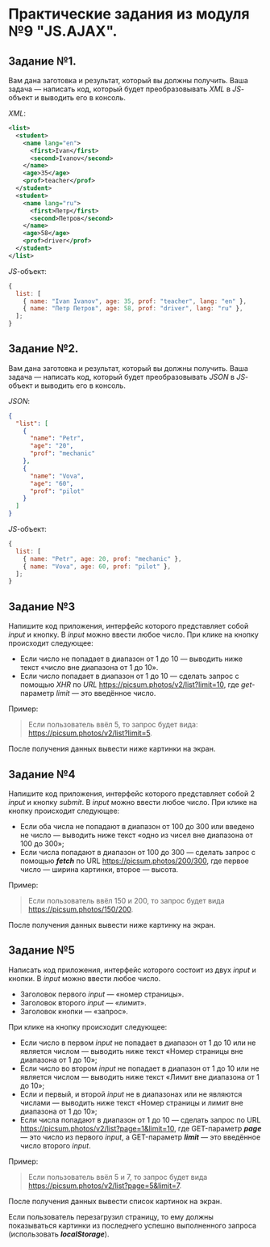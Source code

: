 # Практические задания из модуля №9 "JS.AJAX".

## Задание №1.

Вам дана заготовка и результат, который вы должны получить. Ваша задача — написать код, который будет преобразовывать _XML_ в _JS_-объект и выводить его в консоль.

_XML_:

```xml
<list>
  <student>
    <name lang="en">
      <first>Ivan</first>
      <second>Ivanov</second>
    </name>
    <age>35</age>
    <prof>teacher</prof>
  </student>
  <student>
    <name lang="ru">
      <first>Петр</first>
      <second>Петров</second>
    </name>
    <age>58</age>
    <prof>driver</prof>
  </student>
</list>
```

_JS_-объект:

```js
{
  list: [
    { name: "Ivan Ivanov", age: 35, prof: "teacher", lang: "en" },
    { name: "Петр Петров", age: 58, prof: "driver", lang: "ru" },
  ];
}
```

## Задание №2.

Вам дана заготовка и результат, который вы должны получить. Ваша задача — написать код, который будет преобразовывать _JSON_ в _JS_-объект и выводить его в консоль.

_JSON_:

```json
{
  "list": [
    {
      "name": "Petr",
      "age": "20",
      "prof": "mechanic"
    },
    {
      "name": "Vova",
      "age": "60",
      "prof": "pilot"
    }
  ]
}
```

_JS_-объект:

```js
{
  list: [
    { name: "Petr", age: 20, prof: "mechanic" },
    { name: "Vova", age: 60, prof: "pilot" },
  ];
}
```

## Задание №3
Напишите код приложения, интерфейс которого представляет собой _input_ и кнопку. В _input_ можно ввести любое число. При клике на кнопку происходит следующее:

- Если число не попадает в диапазон от 1 до 10 — выводить ниже текст «число вне диапазона от 1 до 10».
- Если число попадает в диапазон от 1 до 10 — сделать запрос c помощью _XHR_ по _URL_ https://picsum.photos/v2/list?limit=10, где _get_-параметр _limit_ — это введённое число.

Пример:

> Если пользователь ввёл 5, то запрос будет вида: https://picsum.photos/v2/list?limit=5.

После получения данных вывести ниже картинки на экран.

## Задание №4

Напишите код приложения, интерфейс которого представляет собой 2 _input_ и кнопку _submit_. В _input_ можно ввести любое число.
При клике на кнопку происходит следующее:

- Если оба числа не попадают в диапазон от 100 до 300 или введено не число — выводить ниже текст «одно из чисел вне диапазона от 100 до 300»;
- Если числа попадают в диапазон от 100 до 300 — сделать запрос c помощью ***fetch*** по URL https://picsum.photos/200/300, где первое число — ширина картинки, второе — высота.

Пример:

> Если пользователь ввёл 150 и 200, то запрос будет вида https://picsum.photos/150/200.

После получения данных вывести ниже картинку на экран.

## Задание №5

Написать код приложения, интерфейс которого состоит из двух _input_ и кнопки. В _input_ можно ввести любое число.

- Заголовок первого _input_ — «номер страницы».
- Заголовок второго _input_ — «лимит».
- Заголовок кнопки — «запрос».

При клике на кнопку происходит следующее:

- Если число в первом _input_ не попадает в диапазон от 1 до 10 или не является числом — выводить ниже текст «Номер страницы вне диапазона от 1 до 10»;
- Если число во втором _input_ не попадает в диапазон от 1 до 10 или не является числом — выводить ниже текст «Лимит вне диапазона от 1 до 10»;
- Если и первый, и второй _input_ не в диапазонах или не являются числами — выводить ниже текст «Номер страницы и лимит вне диапазона от 1 до 10»;
- Если числа попадают в диапазон от 1 до 10 — сделать запрос по URL https://picsum.photos/v2/list?page=1&limit=10, где GET-параметр ***page*** — это число из первого _input_, а GET-параметр ***limit*** — это введённое число второго _input_.

Пример:

> Если пользователь ввёл 5 и 7, то запрос будет вида https://picsum.photos/v2/list?page=5&limit=7.

После получения данных вывести список картинок на экран.

Если пользователь перезагрузил страницу, то ему должны показываться картинки из последнего успешно выполненного запроса (использовать ***localStorage***).
